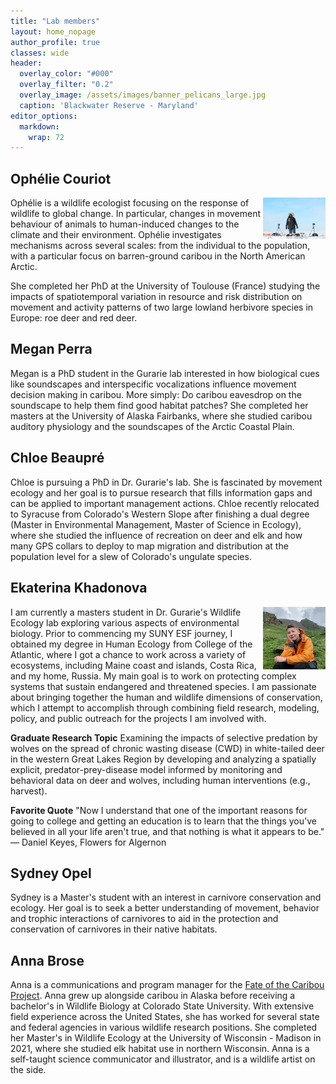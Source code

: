 ```yaml
---
title: "Lab members"
layout: home_nopage
author_profile: true
classes: wide
header:
  overlay_color: "#000"
  overlay_filter: "0.2"
  overlay_image: /assets/images/banner_pelicans_large.jpg
  caption: 'Blackwater Reserve - Maryland'
editor_options: 
  markdown: 
    wrap: 72
---
```


## Ophélie Couriot

<img src="/assets/people/ophelie.png" style="float:right" width = "100px"/>

Ophélie is a wildlife ecologist focusing on the response of wildlife to
global change. In particular, changes in movement behaviour of animals
to human-induced changes to the climate and their environment. Ophélie
investigates mechanisms across several scales: from the individual to
the population, with a particular focus on barren-ground caribou in the
North American Arctic.

She completed her PhD at the University of Toulouse (France) studying
the impacts of spatiotemporal variation in resource and risk
distribution on movement and activity patterns of two large lowland
herbivore species in Europe: roe deer and red deer.

## Megan Perra

Megan is a PhD student in the Gurarie lab interested in how biological
cues like soundscapes and interspecific vocalizations influence movement
decision making in caribou. More simply: Do caribou eavesdrop on the
soundscape to help them find good habitat patches? She completed her
masters at the University of Alaska Fairbanks, where she studied caribou
auditory physiology and the soundscapes of the Arctic Coastal Plain.

## Chloe Beaupré

Chloe is pursuing a PhD in Dr. Gurarie's lab. She is fascinated by
movement ecology and her goal is to pursue research that fills
information gaps and can be applied to important management actions.
Chloe recently relocated to Syracuse from Colorado's Western Slope after
finishing a dual degree (Master in Environmental Management, Master of
Science in Ecology), where she studied the influence of recreation on
deer and elk and how many GPS collars to deploy to map migration and
distribution at the population level for a slew of Colorado's ungulate
species.

## Ekaterina Khadonova

<img src="/assets/people/ekhadono.jpg" style="float:right" width = "100px"/>

I am currently a masters student in Dr. Gurarie's Wildlife Ecology lab
exploring various aspects of environmental biology. Prior to commencing
my SUNY ESF journey, I obtained my degree in Human Ecology from College
of the Atlantic, where I got a chance to work across a variety of
ecosystems, including Maine coast and islands, Costa Rica, and my home,
Russia. My main goal is to work on protecting complex systems that
sustain endangered and threatened species. I am passionate about
bringing together the human and wildlife dimensions of conservation,
which I attempt to accomplish through combining field research,
modeling, policy, and public outreach for the projects I am involved
with.

**Graduate Research Topic** Examining the impacts of selective predation
by wolves on the spread of chronic wasting disease (CWD) in white-tailed
deer in the western Great Lakes Region by developing and analyzing a
spatially explicit, predator-prey-disease model informed by monitoring
and behavioral data on deer and wolves, including human interventions
(e.g., harvest).

**Favorite Quote** "Now I understand that one of the important reasons
for going to college and getting an education is to learn that the
things you've believed in all your life aren't true, and that nothing is
what it appears to be." ― Daniel Keyes, Flowers for Algernon

## Sydney Opel

Sydney is a Master's student with an interest in carnivore conservation
and ecology. Her goal is to seek a better understanding of movement,
behavior and trophic interactions of carnivores to aid in the protection
and conservation of carnivores in their native habitats.

## Anna Brose

Anna is a communications and program manager for the [Fate of the
Caribou Project](fateofthecaribou.esf.edu). Anna grew up alongside
caribou in Alaska before receiving a bachelor's in Wildlife Biology at
Colorado State University. With extensive field experience across the
United States, she has worked for several state and federal agencies in
various wildlife research positions. She completed her Master's in
Wildlife Ecology at the University of Wisconsin - Madison in 2021, where
she studied elk habitat use in northern Wisconsin. Anna is a self-taught
science communicator and illustrator, and is a wildlife artist on the
side.
